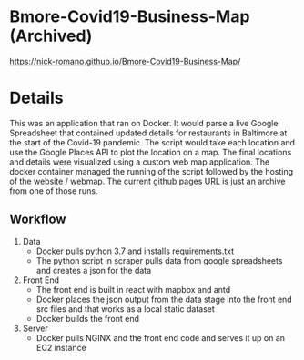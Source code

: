 
# Bmore-Covid19-Business-Map (Archived)
https://nick-romano.github.io/Bmore-Covid19-Business-Map/

# Details
This was an application that ran on Docker. It would parse a live Google Spreadsheet that contained updated details for restaurants in Baltimore at the start of the Covid-19 pandemic. The script would take each location and use the Google Places API to plot the location on a map. The final locations and details were visualized using a custom web map application. The docker container managed the running of the script followed by the hosting of the website / webmap. The current github pages URL is just an archive from one of those runs.


## Workflow
1. Data
    - Docker pulls python 3.7 and installs requirements.txt
    - The python script in scraper pulls data from google spreadsheets and creates a json for the data
2. Front End
    - The front end is built in react with mapbox and antd
    - Docker places the json output from the data stage into the front end src files and that works as a local static dataset
    - Docker builds the front end
3. Server
    - Docker pulls NGINX and the front end code and serves it up on an EC2 instance
    
 
